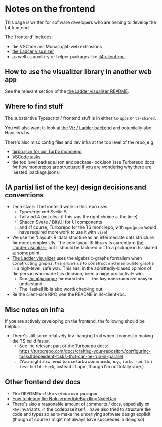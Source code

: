 # Notes on the frontend

This page is written for software developers who are helping to develop the L4 frontend.

The 'frontend' includes:

- the VSCode and Monaco/jl4-web extensions
- [the Ladder visualizer](../../../ts-shared/l4-ladder-visualizer)
- as well as auxiliary or helper packages like [jl4-client-rpc](../../../ts-shared/jl4-client-rpc/)

## How to use the visualizer library in another web app

See the relevant section of the [the Ladder visualizer README](../../../ts-shared/l4-ladder-visualizer/README.md).

## Where to find stuff

The substantive Typescript / frontend stuff is in either `ts-apps` or `ts-shared`.

You will also want to look at [the Viz / Ladder backend](../../../jl4-lsp/src/LSP/L4/Viz/) and potentially also Handlers.hs.

There's also misc config files and dev infra at the top level of the repo, e.g.

- [turbo.json for our Turbo monorepo](../../../turbo.json)
- [VSCode tasks](../../../.vscode)
- the top level package.json and package-lock.json (see Turborepo docs for how monorepos are structured if you are wondering why there are 'nested' package.jsons)

## (A partial list of the key) design decisions and conventions

- Tech stack: The frontend work in this repo uses
  - Typescript and Svelte 5
  - Tailwind 4 (not clear if this was the right choice at the time)
  - Shadcn Svelte / BitsUI for UI components
  - and of course, Turborepo for the TS monorepo, with `npm` (`pnpm` would have required more work to use it with `vsce`)
- We use the 'Layout-IR' data structure as an intermediate data structure for more complex UIs. The core layout IR library is currently in [the Ladder visualizer](../../../ts-shared/l4-ladder-visualizer), but it should be factored out to a package in ts-shared at some point.
- [The Ladder visualizer](../../../ts-shared/l4-ladder-visualizer) uses the algebraic-graphs formalism when constructing graphs; this allows us to construct and manipulate graphs in a high-level, safe way. This has, in the admittedly-biased opinion of the person who made this decision, been a huge productivity win.
  - See [the alga paper](https://dl.acm.org/authorize?N46678) for more info --- the key constructs are easy to understand
  - The Haskell lib is also worth checking out.
- Re the client-side RPC, see [the README in jl4-client-rpc](../../../ts-shared/jl4-client-rpc/README.md).

## Misc notes on infra

If you are actively developing on the frontend, the following should be helpful:

- There's still some relatively low-hanging fruit when it comes to making the TS build faster.
  - See the relevant part of the Turborepo docs: https://turborepo.com/docs/crafting-your-repository/configuring-tasks#dependent-tasks-that-can-be-run-in-parallel
  - (You might also need to use turbo commands, e.g., `turbo run lint test build check`, instead of npm, though I'm not totally sure.)

## Other frontend dev docs

- The READMEs of the various sub-packges
- [How to debug the NoIntermediateBundlingNodeDag](./no-intermediate-bundling-node-dag.md)
- There's also a reasonable amount of comments / docs, especially on key invariants, in the codebase itself; I have also tried to structure the code and types so as to make the underlying software design explicit (though of course I might not always have succeeded in doing so)
